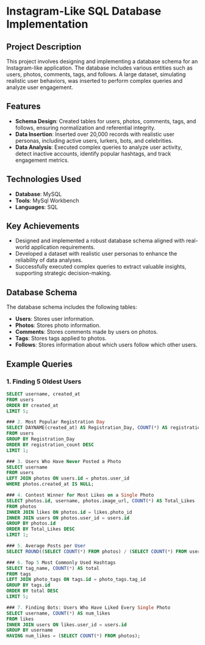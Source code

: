 # Instagram-Like SQL Database Implementation

## Project Description
This project involves designing and implementing a database schema for an Instagram-like application. The database includes various entities such as users, photos, comments, tags, and follows. A large dataset, simulating realistic user behaviors, was inserted to perform complex queries and analyze user engagement.

## Features
- **Schema Design**: Created tables for users, photos, comments, tags, and follows, ensuring normalization and referential integrity.
- **Data Insertion**: Inserted over 20,000 records with realistic user personas, including active users, lurkers, bots, and celebrities.
- **Data Analysis**: Executed complex queries to analyze user activity, detect inactive accounts, identify popular hashtags, and track engagement metrics.

## Technologies Used
- **Database**: MySQL
- **Tools**: MySql Workbench
- **Languages**: SQL

## Key Achievements
- Designed and implemented a robust database schema aligned with real-world application requirements.
- Developed a dataset with realistic user personas to enhance the reliability of data analyses.
- Successfully executed complex queries to extract valuable insights, supporting strategic decision-making.

## Database Schema
The database schema includes the following tables:
- **Users**: Stores user information.
- **Photos**: Stores photo information.
- **Comments**: Stores comments made by users on photos.
- **Tags**: Stores tags applied to photos.
- **Follows**: Stores information about which users follow which other users.

## Example Queries
### 1. Finding 5 Oldest Users
```sql
SELECT username, created_at 
FROM users 
ORDER BY created_at 
LIMIT 5;

### 2. Most Popular Registration Day
SELECT DAYNAME(created_at) AS Registration_Day, COUNT(*) AS registration_count 
FROM users 
GROUP BY Registration_Day 
ORDER BY registration_count DESC 
LIMIT 1;

### 3. Users Who Have Never Posted a Photo
SELECT username 
FROM users 
LEFT JOIN photos ON users.id = photos.user_id 
WHERE photos.created_at IS NULL;

### 4. Contest Winner for Most Likes on a Single Photo
SELECT photos.id, username, photos.image_url, COUNT(*) AS Total_Likes 
FROM photos 
INNER JOIN likes ON photos.id = likes.photo_id 
INNER JOIN users ON photos.user_id = users.id 
GROUP BY photos.id 
ORDER BY Total_Likes DESC 
LIMIT 1;

### 5. Average Posts per User
SELECT ROUND((SELECT COUNT(*) FROM photos) / (SELECT COUNT(*) FROM users), 2) AS avg;

### 6. Top 5 Most Commonly Used Hashtags
SELECT tag_name, COUNT(*) AS total 
FROM tags 
LEFT JOIN photo_tags ON tags.id = photo_tags.tag_id 
GROUP BY tags.id 
ORDER BY total DESC 
LIMIT 5;

### 7. Finding Bots: Users Who Have Liked Every Single Photo
SELECT username, COUNT(*) AS num_likes 
FROM likes 
INNER JOIN users ON likes.user_id = users.id 
GROUP BY username 
HAVING num_likes = (SELECT COUNT(*) FROM photos);



